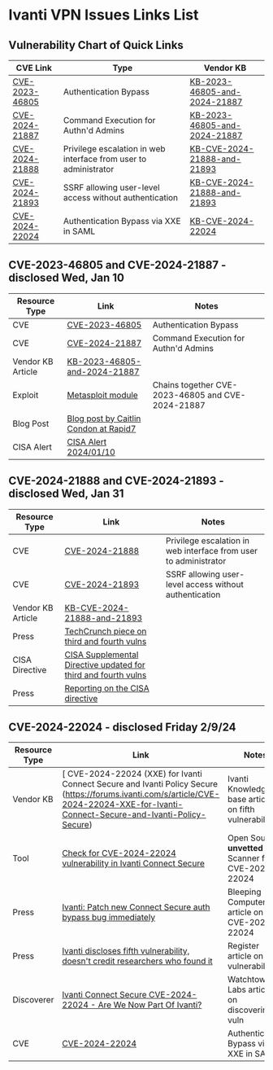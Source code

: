 # Ivanti VPN Issues Links List

## Vulnerability Chart of Quick Links

| CVE Link | Type | Vendor KB |
| -------- | ---- | --------- |
|[CVE-2023-46805](https://cve.mitre.org/cgi-bin/cvename.cgi?name=CVE-2023-4680) | Authentication Bypass | [KB-2023-46805-and-2024-21887](https://forums.ivanti.com/s/article/KB-CVE-2023-46805-Authentication-Bypass-CVE-2024-21887-Command-Injection-for-Ivanti-Connect-Secure-and-Ivanti-Policy-Secure-Gateways) | 
|[CVE-2024-21887](https://cve.mitre.org/cgi-bin/cvename.cgi?name=CVE-2024-21887) | Command Execution for Authn'd Admins | [KB-2023-46805-and-2024-21887](https://forums.ivanti.com/s/article/KB-CVE-2023-46805-Authentication-Bypass-CVE-2024-21887-Command-Injection-for-Ivanti-Connect-Secure-and-Ivanti-Policy-Secure-Gateways) | 
|[CVE-2024-21888](https://cve.mitre.org/cgi-bin/cvename.cgi?name=CVE-2024-21888) | Privilege escalation in web interface from user to administrator | [KB-CVE-2024-21888-and-21893](https://forums.ivanti.com/s/article/CVE-2024-21888-Privilege-Escalation-for-Ivanti-Connect-Secure-and-Ivanti-Policy-Secure) |
|[CVE-2024-21893](https://cve.mitre.org/cgi-bin/cvename.cgi?name=CVE-2024-21893) | SSRF allowing user-level access without authentication | [KB-CVE-2024-21888-and-21893](https://forums.ivanti.com/s/article/CVE-2024-21888-Privilege-Escalation-for-Ivanti-Connect-Secure-and-Ivanti-Policy-Secure) |
|[CVE-2024-22024](https://cve.mitre.org/cgi-bin/cvename.cgi?name=CVE-2024-22024) | Authentication Bypass via XXE in SAML | [KB-CVE-2024-22024](https://forums.ivanti.com/s/article/CVE-2024-22024-XXE-for-Ivanti-Connect-Secure-and-Ivanti-Policy-Secure) |


## CVE-2023-46805 and CVE-2024-21887 -  disclosed Wed, Jan 10

| Resource Type        | Link                                                                            | Notes |
| -------------------- | ------------------------------------------------------------------------------- | ----- |
| CVE                  | [CVE-2023-46805](https://cve.mitre.org/cgi-bin/cvename.cgi?name=CVE-2023-4680) | Authentication Bypass |
| CVE                  | [CVE-2024-21887](https://cve.mitre.org/cgi-bin/cvename.cgi?name=CVE-2024-21887) | Command Execution for Authn'd Admins | 
| Vendor KB Article    | [KB-2023-46805-and-2024-21887](https://forums.ivanti.com/s/article/KB-CVE-2023-46805-Authentication-Bypass-CVE-2024-21887-Command-Injection-for-Ivanti-Connect-Secure-and-Ivanti-Policy-Secure-Gateways) | 
| Exploit              | [Metasploit module](http://packetstormsecurity.com/files/176668/Ivanti-Connect-Secure-Unauthenticated-Remote-Code-Execution.html) | Chains together CVE-2023-46805 and CVE-2024-21887 | 
| Blog Post            | [Blog post by Caitlin Condon at Rapid7](https://www.rapid7.com/blog/post/2024/01/11/etr-zero-day-exploitation-of-ivanti-connect-secure-and-policy-secure-gateways/) | |
| CISA Alert           | [CISA Alert 2024/01/10](https://www.cisa.gov/news-events/alerts/2024/01/10/ivanti-releases-security-update-connect-secure-and-policy-secure-gateways) ||| 


## CVE-2024-21888 and CVE-2024-21893 - disclosed Wed, Jan 31

| Resource Type        | Link                                                                            | Notes |
| -------------------- | ------------------------------------------------------------------------------- | ----- |
| CVE                  | [CVE-2024-21888](https://cve.mitre.org/cgi-bin/cvename.cgi?name=CVE-2024-21888) | Privilege escalation in web interface from user to administrator | [KB-CVE-2024-21888-and-21893](https://forums.ivanti.com/s/article/CVE-2024-21888-Privilege-Escalation-for-Ivanti-Connect-Secure-and-Ivanti-Policy-Secure) |
| CVE                  | [CVE-2024-21893](https://cve.mitre.org/cgi-bin/cvename.cgi?name=CVE-2024-21893) | SSRF allowing user-level access without authentication | 
| Vendor KB Article    | [KB-CVE-2024-21888-and-21893](https://forums.ivanti.com/s/article/CVE-2024-21888-Privilege-Escalation-for-Ivanti-Connect-Secure-and-Ivanti-Policy-Secure) | |
| Press                | [TechCrunch piece on third and fourth vulns](https://techcrunch.com/2024/01/31/ivanti-patches-two-zero-days-under-attack-but-finds-another/) ||
| CISA Directive       | [CISA Supplemental Directive updated for third and fourth vulns](https://www.cisa.gov/news-events/directives/supplemental-direction-v1-ed-24-01-mitigate-ivanti-connect-secure-and-ivanti-policy-secure) ||
| Press                | [Reporting on the CISA directive](https://therecord.media/federal-civilian-agencies-ordered-to-disconnect-at-risk-ivanti-products-cisa) ||



## CVE-2024-22024 - disclosed Friday 2/9/24

| Resource Type        | Link                                                                            | Notes |
| -------------------- | ------------------------------------------------------------------------------- | ----- |
| Vendor KB            |  [ CVE-2024-22024 (XXE) for Ivanti Connect Secure and Ivanti Policy Secure (https://forums.ivanti.com/s/article/CVE-2024-22024-XXE-for-Ivanti-Connect-Secure-and-Ivanti-Policy-Secure) | Ivanti Knowledge base article on fifth vulnerability |
| Tool                 | [ Check for CVE-2024-22024 vulnerability in Ivanti Connect Secure](https://github.com/0dteam/CVE-2024-22024/blob/main/cve_2024_22024.py) | Open Source **unvetted** Scanner for CVE-2024-22024 | 
| Press                | [ Ivanti: Patch new Connect Secure auth bypass bug immediately](https://www.bleepingcomputer.com/news/security/ivanti-patch-new-connect-secure-auth-bypass-bug-immediately/) | Bleeping Computer article on CVE-2024-22024 |
| Press                | [Ivanti discloses fifth vulnerability, doesn't credit researchers who found it](https://www.theregister.com/2024/02/09/ivanti_discloses_fifth_ics_vulnerability/) | Register article on fifth vulnerability |
| Discoverer     | [Ivanti Connect Secure CVE-2024-22024 - Are We Now Part Of Ivanti?](https://labs.watchtowr.com/are-we-now-part-of-ivanti/) | Watchtowr Labs article on discovering vuln |
| CVE                  | [CVE-2024-22024](https://cve.mitre.org/cgi-bin/cvename.cgi?name=CVE-2024-22024) | Authentication Bypass via XXE in SAML | 



